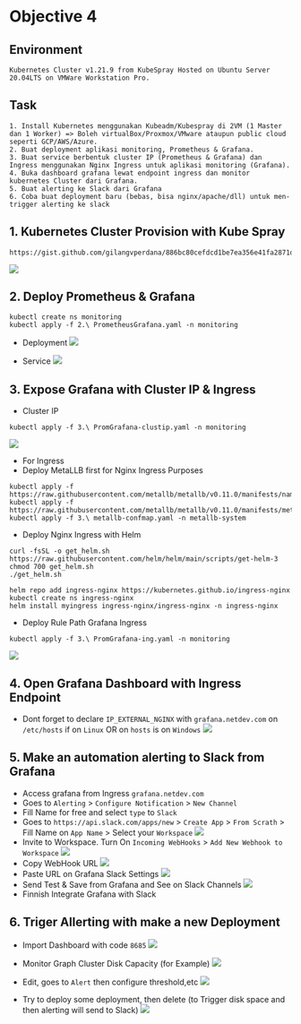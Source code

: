 # Objective 4

## Environment
```
Kubernetes Cluster v1.21.9 from KubeSpray Hosted on Ubuntu Server 20.04LTS on VMWare Workstation Pro.
```

## Task
```
1. Install Kubernetes menggunakan Kubeadm/Kubespray di 2VM (1 Master dan 1 Worker) => Boleh virtualBox/Proxmox/VMware ataupun public cloud seperti GCP/AWS/Azure.
2. Buat deployment aplikasi monitoring, Prometheus & Grafana.
3. Buat service berbentuk cluster IP (Prometheus & Grafana) dan Ingress menggunakan Nginx Ingress untuk aplikasi monitoring (Grafana).
4. Buka dashboard grafana lewat endpoint ingress dan monitor kubernetes Cluster dari Grafana.
5. Buat alerting ke Slack dari Grafana
6. Coba buat deployment baru (bebas, bisa nginx/apache/dll) untuk men-trigger alerting ke slack
```

## 1. Kubernetes Cluster Provision with Kube Spray
```
https://gist.github.com/gilangvperdana/886bc80cefdcd1be7ea356e41fa2871d
```
![](./docs/img/image1.png)

## 2. Deploy Prometheus & Grafana
```
kubectl create ns monitoring
kubectl apply -f 2.\ PrometheusGrafana.yaml -n monitoring
```
- Deployment
![](./docs/img/image2.png)

- Service
![](./docs/img/image3.png)

## 3. Expose Grafana with Cluster IP & Ingress
- Cluster IP
```
kubectl apply -f 3.\ PromGrafana-clustip.yaml -n monitoring
```
![](./docs/img/image4.png)

- For Ingress
- Deploy MetaLLB first for Nginx Ingress Purposes
```
kubectl apply -f https://raw.githubusercontent.com/metallb/metallb/v0.11.0/manifests/namespace.yaml
kubectl apply -f https://raw.githubusercontent.com/metallb/metallb/v0.11.0/manifests/metallb.yaml
kubectl apply -f 3.\ metallb-confmap.yaml -n metallb-system
```

- Deploy Nginx Ingress with Helm
```
curl -fsSL -o get_helm.sh https://raw.githubusercontent.com/helm/helm/main/scripts/get-helm-3
chmod 700 get_helm.sh
./get_helm.sh

helm repo add ingress-nginx https://kubernetes.github.io/ingress-nginx
kubectl create ns ingress-nginx
helm install myingress ingress-nginx/ingress-nginx -n ingress-nginx
```

- Deploy Rule Path Grafana Ingress
```
kubectl apply -f 3.\ PromGrafana-ing.yaml -n monitoring
```
![](./docs/img/image5.png)

## 4. Open Grafana Dashboard with Ingress Endpoint
- Dont forget to declare `IP_EXTERNAL_NGINX` with `grafana.netdev.com` on `/etc/hosts` if on `Linux` OR on `hosts` is on `Windows`
![](./docs/img/image6.png)

## 5. Make an automation alerting to Slack from Grafana
- Access grafana from Ingress `grafana.netdev.com` 
- Goes to `Alerting` > `Configure Notification` > `New Channel`
- Fill Name for free and select `type` to `Slack`
- Goes to `https://api.slack.com/apps/new` > `Create App` > `From Scrath` > Fill Name on `App Name` > Select your `Workspace` 
![](./docs/img/image7.png)
- Invite to Workspace. Turn On `Incoming WebHooks` > `Add New Webhook to Workspace`
![](./docs/img/image8.png)
- Copy WebHook URL
![](./docs/img/image9.png)
- Paste URL on Grafana Slack Settings
![](./docs/img/image10.png)
- Send Test & Save from Grafana and See on Slack Channels
![](./docs/img/image11.png)
- Finnish Integrate Grafana with Slack

## 6. Triger Allerting with make a new Deployment
- Import Dashboard with code `8685`
![](./docs/img/image12.png)

- Monitor Graph Cluster Disk Capacity (for Example)
![](./docs/img/image13.png)

- Edit, goes to `Alert` then configure threshold,etc
![](./docs/img/image14.png)

- Try to deploy some deployment, then delete (to Trigger disk space and then alerting will send to Slack)
![](./docs/img/image15.png)